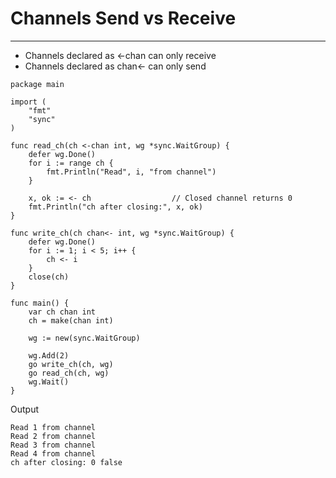 # Channels Send vs Receive

---

*   Channels declared as <-chan can only receive
*   Channels declared as chan<- can only send

```
package main

import (
    "fmt"
    "sync"
)

func read_ch(ch <-chan int, wg *sync.WaitGroup) {
    defer wg.Done()
    for i := range ch {
        fmt.Println("Read", i, "from channel")
    }

    x, ok := <- ch                  // Closed channel returns 0
    fmt.Println("ch after closing:", x, ok)
}

func write_ch(ch chan<- int, wg *sync.WaitGroup) {
    defer wg.Done()
    for i := 1; i < 5; i++ {
        ch <- i
    }
    close(ch)
}

func main() {
    var ch chan int
    ch = make(chan int)

    wg := new(sync.WaitGroup)

    wg.Add(2)
    go write_ch(ch, wg)
    go read_ch(ch, wg)
    wg.Wait()
}

```

Output

```
Read 1 from channel
Read 2 from channel
Read 3 from channel
Read 4 from channel
ch after closing: 0 false
```

